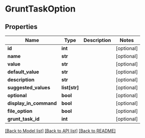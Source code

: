 # GruntTaskOption

## Properties
Name | Type | Description | Notes
------------ | ------------- | ------------- | -------------
**id** | **int** |  | [optional] 
**name** | **str** |  | [optional] 
**value** | **str** |  | [optional] 
**default_value** | **str** |  | [optional] 
**description** | **str** |  | [optional] 
**suggested_values** | **list[str]** |  | [optional] 
**optional** | **bool** |  | [optional] 
**display_in_command** | **bool** |  | [optional] 
**file_option** | **bool** |  | [optional] 
**grunt_task_id** | **int** |  | [optional] 

[[Back to Model list]](../README.md#documentation-for-models) [[Back to API list]](../README.md#documentation-for-api-endpoints) [[Back to README]](../README.md)



